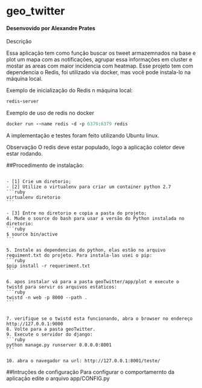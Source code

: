 # geo_twitter
#### Desenvovido por Alexandre Prates ####



Descrição

Essa aplicação tem como função buscar os tweet armazemnados na base e plot um mapa com as notificações, agrupar essa informações em cluster e mostar as areas com maior incidencia com 
heatmap. Esse projeto tem com dependencia o Redis, foi utilizado via docker, mas você pode instala-lo na máquina local.

Exemplo de inicialização do Redis n máquina local:

```ruby
redis-server
```

Exemplo de uso de redis no docker

```ruby
docker run --name redis -d -p 6379:6379 redis
```

A implementação e testes foram feito utilizando Ubuntu linux.

Observação
O redis deve estar populado, logo a aplicação coletor deve estar rodando.

##Procedimento de instalação:


~~~

- [1] Crie um diretorio;
- [2] Utilize o virtualenv para criar um container python 2.7
```ruby
virtualenv diretorio
```

- [3] Entre no diretorio e copia a pasta do projeto;
4. Mude o source do bash para usar a versão do Python instalada no diretorio:
```ruby
$ source bin/active
```

5. Instale as dependencias do python, elas estão no arquivo requiment.txt do projeto. Para instala-las usei o pip:
```ruby
$pip install -r requeriment.txt
```

6. apos instalar vá para a pasta geoTwitter/app/plot e execute o twistd para servir os arquivos estaticos:
```ruby
twistd -n web -p 8000 --path .
```


7. verifique se o twistd esta funcionando, abra o browser no endereço http://127.0.0.1:9000
8. Volte para a pasta geoTwitter.
9. Execute o servidor do django:
```ruby
python manage.py runserver 0.0.0.0:8001
```

10. abra o navegador na url: http://127.0.0.1:8001/teste/

~~~

##Intruções de configuração
Para configurar o comportamernto da aplicação edite o arquivo app/CONFIG.py


 
